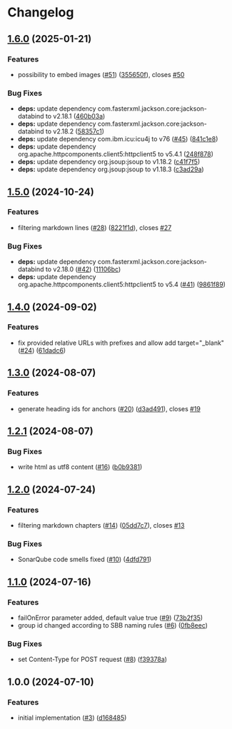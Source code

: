 # Changelog

## [1.6.0](https://github.com/SchweizerischeBundesbahnen/markdown2html-maven-plugin/compare/v1.5.0...v1.6.0) (2025-01-21)


### Features

* possibility to embed images ([#51](https://github.com/SchweizerischeBundesbahnen/markdown2html-maven-plugin/issues/51)) ([355650f](https://github.com/SchweizerischeBundesbahnen/markdown2html-maven-plugin/commit/355650fa96219ad7d792ef5cfc63cdec72172f60)), closes [#50](https://github.com/SchweizerischeBundesbahnen/markdown2html-maven-plugin/issues/50)


### Bug Fixes

* **deps:** update dependency com.fasterxml.jackson.core:jackson-databind to v2.18.1 ([460b03a](https://github.com/SchweizerischeBundesbahnen/markdown2html-maven-plugin/commit/460b03a6b264e353d6202b9737b9ed4517ea78f8))
* **deps:** update dependency com.fasterxml.jackson.core:jackson-databind to v2.18.2 ([58357c1](https://github.com/SchweizerischeBundesbahnen/markdown2html-maven-plugin/commit/58357c16c1c76586d1729541415f416987353ae2))
* **deps:** update dependency com.ibm.icu:icu4j to v76 ([#45](https://github.com/SchweizerischeBundesbahnen/markdown2html-maven-plugin/issues/45)) ([841c1e8](https://github.com/SchweizerischeBundesbahnen/markdown2html-maven-plugin/commit/841c1e8482704f1cb6edadb6f945c1f9ad056db0))
* **deps:** update dependency org.apache.httpcomponents.client5:httpclient5 to v5.4.1 ([248f878](https://github.com/SchweizerischeBundesbahnen/markdown2html-maven-plugin/commit/248f8781db00288bddc10ecaf597a8327ea3944c))
* **deps:** update dependency org.jsoup:jsoup to v1.18.2 ([c41f7f5](https://github.com/SchweizerischeBundesbahnen/markdown2html-maven-plugin/commit/c41f7f594e5b6ae36a42cd437bb160bbd5494291))
* **deps:** update dependency org.jsoup:jsoup to v1.18.3 ([c3ad29a](https://github.com/SchweizerischeBundesbahnen/markdown2html-maven-plugin/commit/c3ad29a2d260c688d379e78ec0a82c31dcba21db))

## [1.5.0](https://github.com/SchweizerischeBundesbahnen/markdown2html-maven-plugin/compare/v1.4.0...v1.5.0) (2024-10-24)


### Features

* filtering markdown lines ([#28](https://github.com/SchweizerischeBundesbahnen/markdown2html-maven-plugin/issues/28)) ([8221f1d](https://github.com/SchweizerischeBundesbahnen/markdown2html-maven-plugin/commit/8221f1d517a18996c3d3f7f1afa6694af0f7ea9d)), closes [#27](https://github.com/SchweizerischeBundesbahnen/markdown2html-maven-plugin/issues/27)


### Bug Fixes

* **deps:** update dependency com.fasterxml.jackson.core:jackson-databind to v2.18.0 ([#42](https://github.com/SchweizerischeBundesbahnen/markdown2html-maven-plugin/issues/42)) ([11106bc](https://github.com/SchweizerischeBundesbahnen/markdown2html-maven-plugin/commit/11106bc3cf6085641eb39f3994e92a6b0e08e34b))
* **deps:** update dependency org.apache.httpcomponents.client5:httpclient5 to v5.4 ([#41](https://github.com/SchweizerischeBundesbahnen/markdown2html-maven-plugin/issues/41)) ([9861f89](https://github.com/SchweizerischeBundesbahnen/markdown2html-maven-plugin/commit/9861f890460045c8eabb5d273f29d3b9482e2875))

## [1.4.0](https://github.com/SchweizerischeBundesbahnen/markdown2html-maven-plugin/compare/v1.3.0...v1.4.0) (2024-09-02)


### Features

* fix provided relative URLs with prefixes and allow add target="_blank" ([#24](https://github.com/SchweizerischeBundesbahnen/markdown2html-maven-plugin/issues/24)) ([61dadc6](https://github.com/SchweizerischeBundesbahnen/markdown2html-maven-plugin/commit/61dadc6f633cfba1dd8c4e0ac36847eaabf9fe23))

## [1.3.0](https://github.com/SchweizerischeBundesbahnen/markdown2html-maven-plugin/compare/v1.2.1...v1.3.0) (2024-08-07)


### Features

* generate heading ids for anchors ([#20](https://github.com/SchweizerischeBundesbahnen/markdown2html-maven-plugin/issues/20)) ([d3ad491](https://github.com/SchweizerischeBundesbahnen/markdown2html-maven-plugin/commit/d3ad4912d532abcd257795a63d7cc70542d3610a)), closes [#19](https://github.com/SchweizerischeBundesbahnen/markdown2html-maven-plugin/issues/19)

## [1.2.1](https://github.com/SchweizerischeBundesbahnen/markdown2html-maven-plugin/compare/v1.2.0...v1.2.1) (2024-08-07)


### Bug Fixes

* write html as utf8 content ([#16](https://github.com/SchweizerischeBundesbahnen/markdown2html-maven-plugin/issues/16)) ([b0b9381](https://github.com/SchweizerischeBundesbahnen/markdown2html-maven-plugin/commit/b0b9381647218f5272aee185a0af7339a6a685d0))

## [1.2.0](https://github.com/SchweizerischeBundesbahnen/markdown2html-maven-plugin/compare/v1.1.0...v1.2.0) (2024-07-24)


### Features

* filtering markdown chapters ([#14](https://github.com/SchweizerischeBundesbahnen/markdown2html-maven-plugin/issues/14)) ([05dd7c7](https://github.com/SchweizerischeBundesbahnen/markdown2html-maven-plugin/commit/05dd7c7926ae88991d00b9dada8664b28e6b4468)), closes [#13](https://github.com/SchweizerischeBundesbahnen/markdown2html-maven-plugin/issues/13)


### Bug Fixes

* SonarQube code smells fixed ([#10](https://github.com/SchweizerischeBundesbahnen/markdown2html-maven-plugin/issues/10)) ([4dfd791](https://github.com/SchweizerischeBundesbahnen/markdown2html-maven-plugin/commit/4dfd791c9d22e521e2c4ab95ae7790028690028a))

## [1.1.0](https://github.com/SchweizerischeBundesbahnen/markdown2html-maven-plugin/compare/v1.0.0...v1.1.0) (2024-07-16)


### Features

* failOnError parameter added, default value true ([#9](https://github.com/SchweizerischeBundesbahnen/markdown2html-maven-plugin/issues/9)) ([73b2f35](https://github.com/SchweizerischeBundesbahnen/markdown2html-maven-plugin/commit/73b2f35dcdfa2741c59a008bb2e7342c5cf1ac05))
* group id changed according to SBB naming rules ([#6](https://github.com/SchweizerischeBundesbahnen/markdown2html-maven-plugin/issues/6)) ([0fb8eec](https://github.com/SchweizerischeBundesbahnen/markdown2html-maven-plugin/commit/0fb8eec4456ce2ac5960aadaceadddb0a2ff89df))


### Bug Fixes

* set Content-Type for POST request ([#8](https://github.com/SchweizerischeBundesbahnen/markdown2html-maven-plugin/issues/8)) ([f39378a](https://github.com/SchweizerischeBundesbahnen/markdown2html-maven-plugin/commit/f39378ab3cf09ecde2ccc816ab5c2c02f97c02e5))

## 1.0.0 (2024-07-10)


### Features

* initial implementation ([#3](https://github.com/SchweizerischeBundesbahnen/markdown2html-maven-plugin/issues/3)) ([d168485](https://github.com/SchweizerischeBundesbahnen/markdown2html-maven-plugin/commit/d16848574f6d34c3488187e571efe9515323128e))
